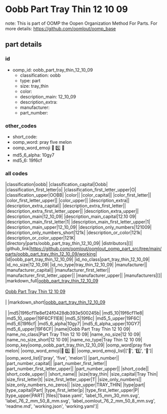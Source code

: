 # Oobb Part Tray Thin 12 10 09  

note: This is part of OOMP the Oopen Organization Method For Parts. For more details: https://github.com/oomlout/oomp_base

##  part details





### id
* oomp_id: oobb_part_tray_thin_12_10_09
  * classification: oobb
  * type: part
  * size: tray_thin
  * color: 
  * description_main: 12_10_09
  * description_extra: 
  * manufacturer: 
  * part_number: 

### other_codes
* short_code: 
* oomp_word: pray five melon
* oomp_word_emoji :pray: :five: :melon:
* md5_6_alpha: 10gy7
* md5_6: 19f6cf

### all codes 
|classification|oobb|
|classification_capital|Oobb|
|classification_first_letter|o|
|classification_first_letter_upper|O|
|classification_upper|OOBB|
|color||
|color_capital||
|color_first_letter||
|color_first_letter_upper||
|color_upper||
|description_extra||
|description_extra_capital||
|description_extra_first_letter||
|description_extra_first_letter_upper||
|description_extra_upper||
|description_main|12_10_09|
|description_main_capital|12.10 09|
|description_main_first_letter|1|
|description_main_first_letter_upper|1|
|description_main_upper|12_10_09|
|description_only_numbers|121009|
|description_only_numbers_short|121k|
|description_or_color|121k|
|description_or_color_upper|121K|
|directory|parts/oobb_part_tray_thin_12_10_09|
|distributors|[]|
|github_link|https://github.com/oomlout/oomlout_oomp_part_src/tree/main/parts/oobb_part_tray_thin_12_10_09/working|
|id|oobb_part_tray_thin_12_10_09|
|id_no_class|part_tray_thin_12_10_09|
|id_no_size|12_10_09|
|id_no_type|tray_thin_12_10_09|
|manufacturer||
|manufacturer_capital||
|manufacturer_first_letter||
|manufacturer_first_letter_upper||
|manufacturer_upper||
|manufacturers|[]|
|markdown_full|[oobb_part_tray_thin_12_10_09](https://github.com/oomlout/oomlout_oomp_part_src/tree/main/parts/oobb_part_tray_thin_12_10_09/working)<br>[](https://github.com/oomlout/oomlout_oomp_part_src/tree/main/parts/oobb_part_tray_thin_12_10_09/working)<br>[Oobb Part Tray Thin 12 10 09](https://github.com/oomlout/oomlout_oomp_part_src/tree/main/parts/oobb_part_tray_thin_12_10_09/working)<br><br>|
|markdown_short|[oobb_part_tray_thin_12_10_09](https://github.com/oomlout/oomlout_oomp_part_src/tree/main/parts/oobb_part_tray_thin_12_10_09/working)<br><br>|
|md5|19f6cf11e8ef24f0428db393e500245b|
|md5_10|19f6cf11e8|
|md5_10_upper|19F6CF11E8|
|md5_5|19f6c|
|md5_5_upper|19F6C|
|md5_6|19f6cf|
|md5_6_alpha|10gy7|
|md5_6_alpha_upper|10GY7|
|md5_6_upper|19F6CF|
|name|Oobb Part Tray Thin 12 10 09|
|name_no_class|Part Tray Thin 12 10 09|
|name_no_size|12 10 09|
|name_no_size_short|12 10 09|
|name_no_type|Tray Thin 12 10 09|
|oomp_key|oomp_oobb_part_tray_thin_12_10_09|
|oomp_word|pray five melon|
|oomp_word_emoji|:pray: :five: :melon:|
|oomp_word_emoji_list|[':pray:', ':five:', ':melon:']|
|oomp_word_list|['pray', 'five', 'melon']|
|part_number||
|part_number_capital||
|part_number_first_letter||
|part_number_first_letter_upper||
|part_number_upper||
|short_code||
|short_code_upper||
|short_name||
|size|tray_thin|
|size_capital|Tray Thin|
|size_first_letter|t|
|size_first_letter_upper|T|
|size_only_numbers||
|size_only_numbers_no_zeros||
|size_upper|TRAY_THIN|
|type|part|
|type_capital|Part|
|type_first_letter|p|
|type_first_letter_upper|P|
|type_upper|PART|
|files|['base.yaml', 'label_15_mm_30_mm.svg', 'label_76_2_mm_50_8_mm.svg', 'label_oomlout_76_2_mm_50_8_mm.svg', 'readme.md', 'working.json', 'working.yaml']|
